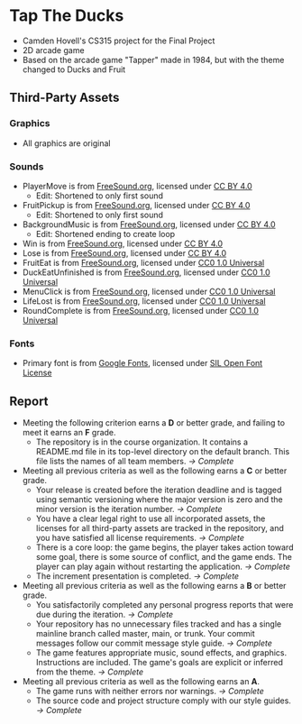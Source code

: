 # Tap The Ducks

 - Camden Hovell's CS315 project for the Final Project
 - 2D arcade game
 - Based on the arcade game "Tapper" made in 1984, but with the theme changed to Ducks and Fruit

## Third-Party Assets

 ### Graphics
 - All graphics are original

 ### Sounds
 - PlayerMove is from [FreeSound.org](https://freesound.org/people/sample_able/sounds/744578/), licensed under [CC BY 4.0](https://creativecommons.org/licenses/by/4.0/)
   - Edit: Shortened to only first sound
 - FruitPickup is from [FreeSound.org](https://freesound.org/people/sample_able/sounds/744577/), licensed under [CC BY 4.0](https://creativecommons.org/licenses/by/4.0/)
   - Edit: Shortened to only first sound
 - BackgroundMusic is from [FreeSound.org](https://freesound.org/people/ZHR%C3%98/sounds/668879/), licensed under [CC BY 4.0](https://creativecommons.org/licenses/by/4.0/)
   - Edit: Shortened ending to create loop
 - Win is from [FreeSound.org](https://freesound.org/people/LittleRobotSoundFactory/sounds/270333/), licensed under [CC BY 4.0](https://creativecommons.org/licenses/by/4.0/)
 - Lose is from [FreeSound.org](https://freesound.org/people/alanmcki/sounds/400581/), licensed under [CC BY 4.0](https://creativecommons.org/licenses/by/4.0/)
 - FruitEat is from [FreeSound.org](https://freesound.org/people/jeckkech/sounds/391659/), licensed under [CC0 1.0 Universal](https://creativecommons.org/publicdomain/zero/1.0/)
 - DuckEatUnfinished is from [FreeSound.org](https://freesound.org/people/lulyc/sounds/346116/), licensed under [CC0 1.0 Universal](https://creativecommons.org/publicdomain/zero/1.0/)
 - MenuClick is from [FreeSound.org](https://freesound.org/people/CJspellsfish/sounds/727650/), licensed under [CC0 1.0 Universal](https://creativecommons.org/publicdomain/zero/1.0/)
 - LifeLost is from [FreeSound.org](https://freesound.org/people/suntemple/sounds/253174/), licensed under [CC0 1.0 Universal](https://creativecommons.org/publicdomain/zero/1.0/)
 - RoundComplete is from [FreeSound.org](https://freesound.org/people/Kenneth_Cooney/sounds/609336/), licensed under [CC0 1.0 Universal](https://creativecommons.org/publicdomain/zero/1.0/)

 ### Fonts
 - Primary font is from [Google Fonts](https://fonts.google.com/specimen/Jersey+10?preview.text=Tap%20The%20Ducks%20123&query=jersey&lang=en_Latn&script=Latn&categoryFilters=Appearance:%2FTheme%2FPixel), licensed under [SIL Open Font License](https://openfontlicense.org/open-font-license-official-text/)
 
 
## Report
 - Meeting the following criterion earns a **D** or better grade, and failing to meet it earns an **F** grade.
   - The repository is in the course organization. It contains a README.md file in its top-level directory on the default branch. This file lists the names of all team members. *-> Complete*
 - Meeting all previous criteria as well as the following earns a **C** or better grade.
   - Your release is created before the iteration deadline and is tagged using semantic versioning where the major version is zero and the minor version is the iteration number.  *-> Complete*
   - You have a clear legal right to use all incorporated assets, the licenses for all third-party assets are tracked in the repository, and you have satisfied all license requirements. *-> Complete*
   - There is a core loop: the game begins, the player takes action toward some goal, there is some source of conflict, and the game ends. The player can play again without restarting the application. *-> Complete*
   - The increment presentation is completed. *-> Complete*
 - Meeting all previous criteria as well as the following earns a **B** or better grade.
   - You satisfactorily completed any personal progress reports that were due during the iteration. *-> Complete*
   - Your repository has no unnecessary files tracked and has a single mainline branch called master, main, or trunk. Your commit messages follow our commit message style guide. *-> Complete*
   - The game features appropriate music, sound effects, and graphics. Instructions are included. The game's goals are explicit or inferred from the theme. *-> Complete*
 - Meeting all previous criteria as well as the following earns an **A**.
   - The game runs with neither errors nor warnings. *-> Complete*
   - The source code and project structure comply with our style guides. *-> Complete*